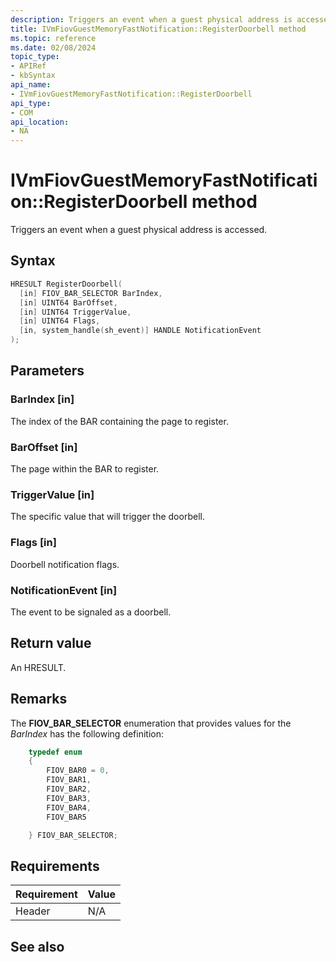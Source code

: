 ```yaml
---
description: Triggers an event when a guest physical address is accessed.
title: IVmFiovGuestMemoryFastNotification::RegisterDoorbell method
ms.topic: reference
ms.date: 02/08/2024
topic_type: 
- APIRef
- kbSyntax
api_name: 
- IVmFiovGuestMemoryFastNotification::RegisterDoorbell
api_type: 
- COM
api_location: 
- NA
---
```


# IVmFiovGuestMemoryFastNotification::RegisterDoorbell method

Triggers an event when a guest physical address is accessed.

## Syntax


```C++
HRESULT RegisterDoorbell(
  [in] FIOV_BAR_SELECTOR BarIndex,
  [in] UINT64 BarOffset,
  [in] UINT64 TriggerValue,
  [in] UINT64 Flags,
  [in, system_handle(sh_event)] HANDLE NotificationEvent
);
```



## Parameters

### BarIndex [in]

The index of the BAR containing the page to register.

### BarOffset [in]

The page within the BAR to register.

### TriggerValue [in]

The specific value that will trigger the doorbell.

### Flags [in]

Doorbell notification flags.

### NotificationEvent [in]

The event to be signaled as a doorbell.

## Return value

An HRESULT.

## Remarks 


The **FIOV_BAR_SELECTOR** enumeration that provides values for the *BarIndex* has the following definition:

```c++
    typedef enum
    {
        FIOV_BAR0 = 0,
        FIOV_BAR1,
        FIOV_BAR2,
        FIOV_BAR3,
        FIOV_BAR4,
        FIOV_BAR5

    } FIOV_BAR_SELECTOR;
```

## Requirements



| Requirement | Value |
|-------------------|----------------------------------------------------------------------------------------|
| Header | N/A    |




## See also



 

 
